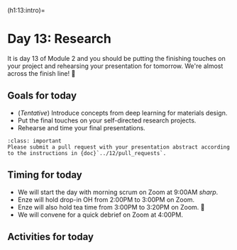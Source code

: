 (h1:13:intro)=
# Day 13: Research

It is day 13 of Module 2 and you should be putting the finishing touches on your project and rehearsing your presentation for tomorrow.
We're almost across the finish line! 🏁



## Goals for today

- (_Tentative_) Introduce concepts from deep learning for materials design.
- Put the final touches on your self-directed research projects.
- Rehearse and time your final presentations.

```{admonition} Milestone
:class: important
Please submit a pull request with your presentation abstract according to the instructions in {doc}`../12/pull_requests`.
```


## Timing for today

- We will start the day with morning scrum on Zoom at 9:00AM _sharp_.
- Enze will hold drop-in OH from 2:00PM to 3:00PM on Zoom.
- Enze will also hold tea time from 3:00PM to 3:20PM on Zoom. 🍵
- We will convene for a quick debrief on Zoom at 4:00PM.



## Activities for today

```{tableofcontents}
```


